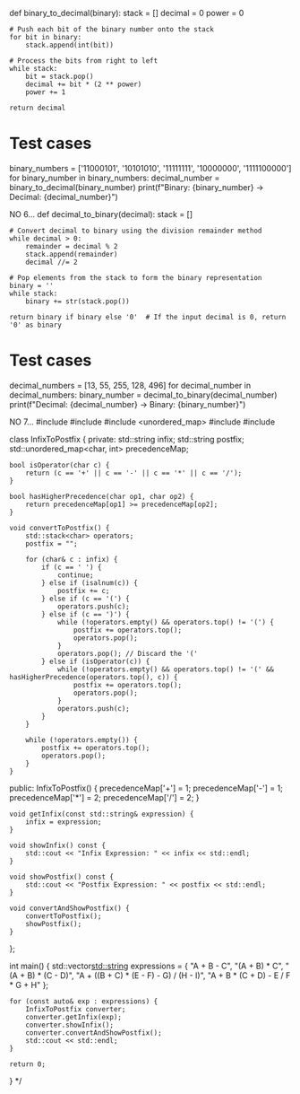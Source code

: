 def binary_to_decimal(binary):
    stack = []
    decimal = 0
    power = 0

    # Push each bit of the binary number onto the stack
    for bit in binary:
        stack.append(int(bit))

    # Process the bits from right to left
    while stack:
        bit = stack.pop()
        decimal += bit * (2 ** power)
        power += 1

    return decimal

# Test cases
binary_numbers = ['11000101', '10101010', '11111111', '10000000', '1111100000']
for binary_number in binary_numbers:
    decimal_number = binary_to_decimal(binary_number)
    print(f"Binary: {binary_number} -> Decimal: {decimal_number}")

NO 6...
def decimal_to_binary(decimal):
    stack = []

    # Convert decimal to binary using the division remainder method
    while decimal > 0:
        remainder = decimal % 2
        stack.append(remainder)
        decimal //= 2

    # Pop elements from the stack to form the binary representation
    binary = ''
    while stack:
        binary += str(stack.pop())

    return binary if binary else '0'  # If the input decimal is 0, return '0' as binary

# Test cases
decimal_numbers = [13, 55, 255, 128, 496]
for decimal_number in decimal_numbers:
    binary_number = decimal_to_binary(decimal_number)
    print(f"Decimal: {decimal_number} -> Binary: {binary_number}")


NO 7...
#include <iostream>
#include <stack>
#include <unordered_map>
#include <string>
#include <sstream>

class InfixToPostfix {
private:
    std::string infix;
    std::string postfix;
    std::unordered_map<char, int> precedenceMap;

    bool isOperator(char c) {
        return (c == '+' || c == '-' || c == '*' || c == '/');
    }

    bool hasHigherPrecedence(char op1, char op2) {
        return precedenceMap[op1] >= precedenceMap[op2];
    }

    void convertToPostfix() {
        std::stack<char> operators;
        postfix = "";

        for (char& c : infix) {
            if (c == ' ') {
                continue;
            } else if (isalnum(c)) {
                postfix += c;
            } else if (c == '(') {
                operators.push(c);
            } else if (c == ')') {
                while (!operators.empty() && operators.top() != '(') {
                    postfix += operators.top();
                    operators.pop();
                }
                operators.pop(); // Discard the '('
            } else if (isOperator(c)) {
                while (!operators.empty() && operators.top() != '(' && hasHigherPrecedence(operators.top(), c)) {
                    postfix += operators.top();
                    operators.pop();
                }
                operators.push(c);
            }
        }

        while (!operators.empty()) {
            postfix += operators.top();
            operators.pop();
        }
    }

public:
    InfixToPostfix() {
        precedenceMap['+'] = 1;
        precedenceMap['-'] = 1;
        precedenceMap['*'] = 2;
        precedenceMap['/'] = 2;
    }

    void getInfix(const std::string& expression) {
        infix = expression;
    }

    void showInfix() const {
        std::cout << "Infix Expression: " << infix << std::endl;
    }

    void showPostfix() const {
        std::cout << "Postfix Expression: " << postfix << std::endl;
    }

    void convertAndShowPostfix() {
        convertToPostfix();
        showPostfix();
    }
};

int main() {
    std::vector<std::string> expressions = {
        "A + B - C",
        "(A + B) * C",
        "(A + B) * (C - D)",
        "A + ((B + C) * (E - F) - G) / (H - I)",
        "A + B * (C + D) - E / F * G + H"
    };

    for (const auto& exp : expressions) {
        InfixToPostfix converter;
        converter.getInfix(exp);
        converter.showInfix();
        converter.convertAndShowPostfix();
        std::cout << std::endl;
    }

    return 0;
}
*/
